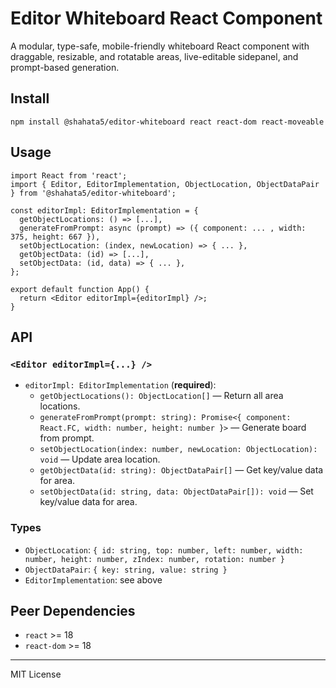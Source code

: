 # Editor Whiteboard React Component

A modular, type-safe, mobile-friendly whiteboard React component with draggable, resizable, and rotatable areas, live-editable sidepanel, and prompt-based generation.

## Install

```
npm install @shahata5/editor-whiteboard react react-dom react-moveable
```

## Usage

```tsx
import React from 'react';
import { Editor, EditorImplementation, ObjectLocation, ObjectDataPair } from '@shahata5/editor-whiteboard';

const editorImpl: EditorImplementation = {
  getObjectLocations: () => [...],
  generateFromPrompt: async (prompt) => ({ component: ... , width: 375, height: 667 }),
  setObjectLocation: (index, newLocation) => { ... },
  getObjectData: (id) => [...],
  setObjectData: (id, data) => { ... },
};

export default function App() {
  return <Editor editorImpl={editorImpl} />;
}
```

## API

### `<Editor editorImpl={...} />`

- `editorImpl: EditorImplementation` (**required**):
  - `getObjectLocations(): ObjectLocation[]` — Return all area locations.
  - `generateFromPrompt(prompt: string): Promise<{ component: React.FC, width: number, height: number }>` — Generate board from prompt.
  - `setObjectLocation(index: number, newLocation: ObjectLocation): void` — Update area location.
  - `getObjectData(id: string): ObjectDataPair[]` — Get key/value data for area.
  - `setObjectData(id: string, data: ObjectDataPair[]): void` — Set key/value data for area.

### Types

- `ObjectLocation`: `{ id: string, top: number, left: number, width: number, height: number, zIndex: number, rotation: number }`
- `ObjectDataPair`: `{ key: string, value: string }`
- `EditorImplementation`: see above

## Peer Dependencies

- `react` >= 18
- `react-dom` >= 18

---

MIT License
